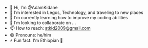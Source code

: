 - 👋 Hi, I’m @AdamKidane
- 👀 I’m interested in Legos, Technology, and traveling to new places
- 🌱 I’m currently learning how to improve my coding abilities 
- 💞️ I’m looking to collaborate on ...
- 📫 How to reach: atkid2009@gmail.com
- 😄 Pronouns: he/him
- ⚡ Fun fact: I'm Ethiopian 🦁

<!---
AdamKidane/AdamKidane is a ✨ special ✨ repository because its `README.md` (this file) appears on your GitHub profile.
You can click the Preview link to take a look at your changes.
--->
